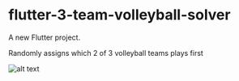 # flutter-3-team-volleyball-solver

A new Flutter project.

Randomly assigns which 2 of 3 volleyball teams plays first

![alt text](https://drive.google.com/file/d/1wKJSVn83h1GSkLKRkM4z036n5q9IIjOX/view?usp=sharing)
